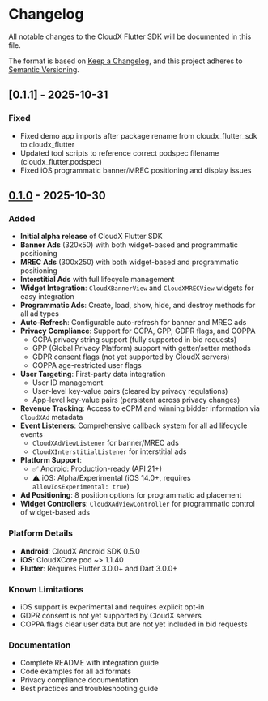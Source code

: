 # Changelog

All notable changes to the CloudX Flutter SDK will be documented in this file.

The format is based on [Keep a Changelog](https://keepachangelog.com/en/1.0.0/),
and this project adheres to [Semantic Versioning](https://semver.org/spec/v2.0.0.html).

## [0.1.1] - 2025-10-31

### Fixed
- Fixed demo app imports after package rename from cloudx_flutter_sdk to cloudx_flutter
- Updated tool scripts to reference correct podspec filename (cloudx_flutter.podspec)
- Fixed iOS programmatic banner/MREC positioning and display issues

## [0.1.0] - 2025-10-30

### Added
- **Initial alpha release** of CloudX Flutter SDK
- **Banner Ads** (320x50) with both widget-based and programmatic positioning
- **MREC Ads** (300x250) with both widget-based and programmatic positioning
- **Interstitial Ads** with full lifecycle management
- **Widget Integration**: `CloudXBannerView` and `CloudXMRECView` widgets for easy integration
- **Programmatic Ads**: Create, load, show, hide, and destroy methods for all ad types
- **Auto-Refresh**: Configurable auto-refresh for banner and MREC ads
- **Privacy Compliance**: Support for CCPA, GPP, GDPR flags, and COPPA
  - CCPA privacy string support (fully supported in bid requests)
  - GPP (Global Privacy Platform) support with getter/setter methods
  - GDPR consent flags (not yet supported by CloudX servers)
  - COPPA age-restricted user flags
- **User Targeting**: First-party data integration
  - User ID management
  - User-level key-value pairs (cleared by privacy regulations)
  - App-level key-value pairs (persistent across privacy changes)
- **Revenue Tracking**: Access to eCPM and winning bidder information via `CloudXAd` metadata
- **Event Listeners**: Comprehensive callback system for all ad lifecycle events
  - `CloudXAdViewListener` for banner/MREC ads
  - `CloudXInterstitialListener` for interstitial ads
- **Platform Support**:
  - ✅ Android: Production-ready (API 21+)
  - ⚠️ iOS: Alpha/Experimental (iOS 14.0+, requires `allowIosExperimental: true`)
- **Ad Positioning**: 8 position options for programmatic ad placement
- **Widget Controllers**: `CloudXAdViewController` for programmatic control of widget-based ads

### Platform Details
- **Android**: CloudX Android SDK 0.5.0
- **iOS**: CloudXCore pod ~> 1.1.40
- **Flutter**: Requires Flutter 3.0.0+ and Dart 3.0.0+

### Known Limitations
- iOS support is experimental and requires explicit opt-in
- GDPR consent is not yet supported by CloudX servers
- COPPA flags clear user data but are not yet included in bid requests

### Documentation
- Complete README with integration guide
- Code examples for all ad formats
- Privacy compliance documentation
- Best practices and troubleshooting guide

[0.1.0]: https://github.com/cloudx-io/cloudx-flutter/releases/tag/v0.1.0
